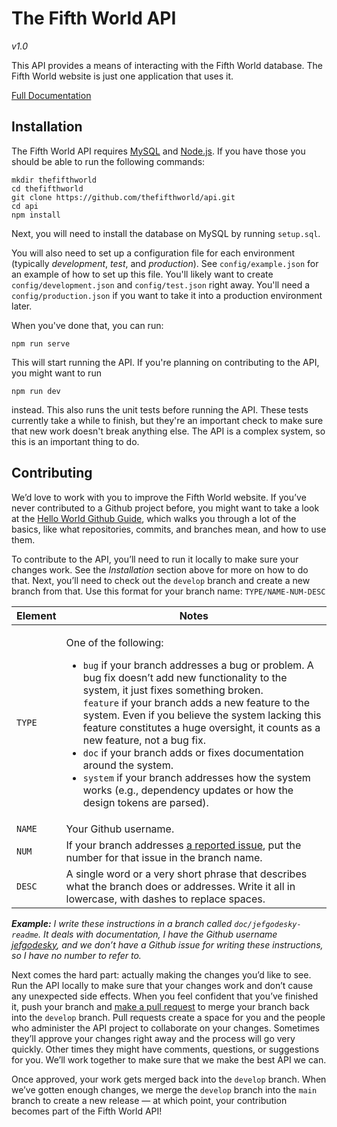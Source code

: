 # The Fifth World API

_v1.0_

This API provides a means of interacting with the Fifth World database. The Fifth World website is just one application that uses it.

[Full Documentation](https://api.thefifthworld.com/v1/docs)

## Installation

The Fifth World API requires [MySQL](https://www.mysql.com/) and [Node.js](https://nodejs.org/en/). If you have those you should be able to run the following commands:

```
mkdir thefifthworld
cd thefifthworld
git clone https://github.com/thefifthworld/api.git
cd api
npm install
```

Next, you will need to install the database on MySQL by running `setup.sql`.

You will also need to set up a configuration file for each environment (typically _development_, _test_, and _production_). See `config/example.json` for an example of how to set up this file. You'll likely want to create `config/development.json` and `config/test.json` right away. You'll need a `config/production.json` if you want to take it into a production environment later.

When you've done that, you can run:

```
npm run serve
```

This will start running the API. If you're planning on contributing to the API, you might want to run
                                 
```
npm run dev
```

instead. This also runs the unit tests before running the API. These tests currently take a while to finish, but they're an important check to make sure that new work doesn't break anything else. The API is a complex system, so this is an important thing to do.

## Contributing

We’d love to work with you to improve the Fifth World website. If you’ve never contributed to a Github project before, you might want to take a look at the [Hello World Github Guide](https://guides.github.com/activities/hello-world/), which walks you through a lot of the basics, like what repositories, commits, and branches mean, and how to use them.

To contribute to the API, you’ll need to run it locally to make sure your changes work. See the _Installation_ section above for more on how to do that. Next, you’ll need to check out the `develop` branch and create a new branch from that. Use this format for your branch name: `TYPE/NAME-NUM-DESC` 

| Element | Notes |
| --- | --- |
| `TYPE` | <p>One of the following:</p><ul><li>`bug` if your branch addresses a bug or problem. A bug fix doesn’t add new functionality to the system, it just fixes something broken.</li>`feature` if your branch adds a new feature to the system. Even if you believe the system lacking this feature constitutes a huge oversight, it counts as a new feature, not a bug fix.</li><li>`doc` if your branch adds or fixes documentation around the system.</li><li>`system` if your branch addresses how the system works (e.g., dependency updates or how the design tokens are parsed).</li></ul>
| `NAME` | Your Github username.
| `NUM` | If your branch addresses [a reported issue](https://github.com/thefifthworld/api/issues), put the number for that issue in the branch name.
| `DESC` | A single word or a very short phrase that describes what the branch does or addresses. Write it all in lowercase, with dashes to replace spaces.

_**Example:** I write these instructions in a branch called `doc/jefgodesky-readme`. It deals with documentation, I have the Github username [jefgodesky](https://github.com/jefgodesky), and we don’t have a Github issue for writing these instructions, so I have no number to refer to._

Next comes the hard part: actually making the changes you’d like to see. Run the API locally to make sure that your changes work and don’t cause any unexpected side effects. When you feel confident that you’ve finished it, push your branch and [make a pull request](https://github.com/thefifthworld/api/compare) to merge your branch back into the `develop` branch. Pull requests create a space for you and the people who administer the API project to collaborate on your changes. Sometimes they’ll approve your changes right away and the process will go very quickly. Other times they might have comments, questions, or suggestions for you. We’ll work together to make sure that we make the best API we can.

Once approved, your work gets merged back into the `develop` branch. When we’ve gotten enough changes, we merge the `develop` branch into the `main` branch to create a new release — at which point, your contribution becomes part of the Fifth World API!
